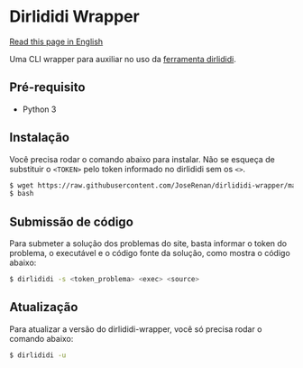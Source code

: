 # Dirlididi Wrapper

[Read this page in English](https://github.com/JoseRenan/dirlididi-wrapper/blob/master/README_en.md)

Uma CLI wrapper para auxiliar no uso da [ferramenta dirlididi](http://dirlididi.com).

## Pré-requisito
- Python 3


## Instalação

Você precisa rodar o comando abaixo para instalar. Não se esqueça de substituir o `<TOKEN>` pelo token informado no dirlididi sem os `<>`.

```sh
$ wget https://raw.githubusercontent.com/JoseRenan/dirlididi-wrapper/master/dirlididi-wrapper.py && (python dirlididi-wrapper.py -i <TOKEN>; rm dirlididi-wrapper.py)
$ bash
```

## Submissão de código

Para submeter a solução dos problemas do site, basta informar o token do problema, o executável e o código fonte da solução, como mostra o código abaixo:

```sh
$ dirlididi -s <token_problema> <exec> <source>
```

## Atualização

Para atualizar a versão do dirlididi-wrapper, você só precisa rodar o comando abaixo:

```sh
$ dirlididi -u
```
